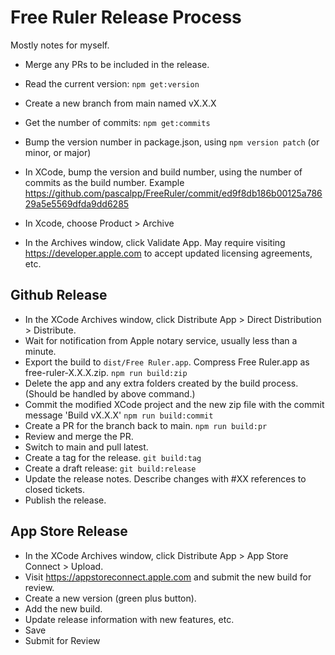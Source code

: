 # Free Ruler Release Process

Mostly notes for myself.

- Merge any PRs to be included in the release.
- Read the current version: `npm get:version`
- Create a new branch from main named vX.X.X
- Get the number of commits: `npm get:commits`
- Bump the version number in package.json, using `npm version patch` (or minor, or major)

- In XCode, bump the version and build number, using the number of commits as the build number. Example https://github.com/pascalpp/FreeRuler/commit/ed9f8db186b00125a78629a5e5569dfda9dd6285
- In Xcode, choose Product > Archive
- In the Archives window, click Validate App. May require visiting https://developer.apple.com to accept updated licensing agreements, etc.

## Github Release

- In the XCode Archives window, click Distribute App > Direct Distribution > Distribute.
- Wait for notification from Apple notary service, usually less than a minute.
- Export the build to `dist/Free Ruler.app`. Compress Free Ruler.app as free-ruler-X.X.X.zip. `npm run build:zip`
- Delete the app and any extra folders created by the build process. (Should be handled by above command.)
- Commit the modified XCode project and the new zip file with the commit message 'Build vX.X.X' `npm run build:commit`
- Create a PR for the branch back to main. `npm run build:pr`
- Review and merge the PR.
- Switch to main and pull latest.
- Create a tag for the release. `git build:tag`
- Create a draft release: `git build:release`
- Update the release notes. Describe changes with #XX references to closed tickets.
- Publish the release.

## App Store Release

- In the XCode Archives window, click Distribute App > App Store Connect > Upload.
- Visit https://appstoreconnect.apple.com and submit the new build for review.
- Create a new version (green plus button).
- Add the new build.
- Update release information with new features, etc.
- Save
- Submit for Review
